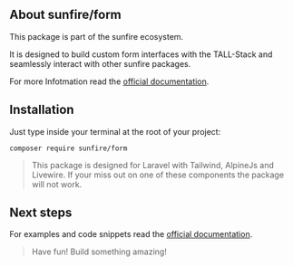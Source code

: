 ## About sunfire/form
This package is part of the sunfire ecosystem. 

It is designed to build custom form interfaces with the TALL-Stack and seamlessly interact with other sunfire packages.

For more Infotmation read the [official documentation]().

## Installation

Just type inside your terminal at the root of your project:

`composer require sunfire/form`


>This package is designed for Laravel with Tailwind, AlpineJs and Livewire. 
>If your miss out on one of these components the package will not work. 

## Next steps

For examples and code snippets read the [official documentation]().


> Have fun! Build something amazing!
